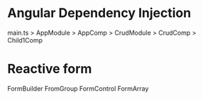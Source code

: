 # Angular Dependency Injection
main.ts > AppModule > AppComp > CrudModule > CrudComp > Child1Comp


# Reactive form
FormBuilder
    FromGroup
    FormControl
    FormArray





